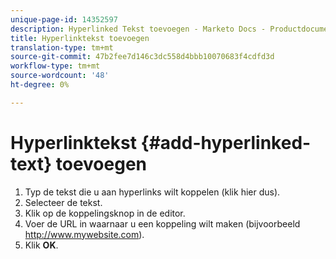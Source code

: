 ```yaml
---
unique-page-id: 14352597
description: Hyperlinked Tekst toevoegen - Marketo Docs - Productdocumentatie
title: Hyperlinktekst toevoegen
translation-type: tm+mt
source-git-commit: 47b2fee7d146c3dc558d4bbb10070683f4cdfd3d
workflow-type: tm+mt
source-wordcount: '48'
ht-degree: 0%

---
```



# Hyperlinktekst {#add-hyperlinked-text} toevoegen

1. Typ de tekst die u aan hyperlinks wilt koppelen (klik hier dus).
1. Selecteer de tekst.
1. Klik op de koppelingsknop in de editor.
1. Voer de URL in waarnaar u een koppeling wilt maken (bijvoorbeeld http://www.mywebsite.com).
1. Klik **OK**.

